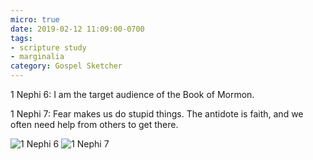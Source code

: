 ```yaml
---
micro: true
date: 2019-02-12 11:09:00-0700
tags:
- scripture study
- marginalia
category: Gospel Sketcher
---
```


1 Nephi 6: I am the target audience of the Book of Mormon.

1 Nephi 7: Fear makes us do stupid things. The antidote is faith, and we often need help from others to get there.

<img src="https://www.gospelsketcher.org/uploads/2019/bca53e4fd3.jpg" alt="1 Nephi 6" /> <img src="https://www.gospelsketcher.org/uploads/2019/68837c1833.jpg" alt="1 Nephi 7" />
